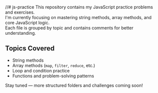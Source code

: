 //# js-practice
This repository contains my JavaScript practice problems and exercises.  
I'm currently focusing on mastering string methods, array methods, and core JavaScript logic.  
Each file is grouped by topic and contains comments for better understanding.

## Topics Covered
- String methods
- Array methods (`map`, `filter`, `reduce`, etc.)
- Loop and condition practice
- Functions and problem-solving patterns

Stay tuned — more structured folders and challenges coming soon!











